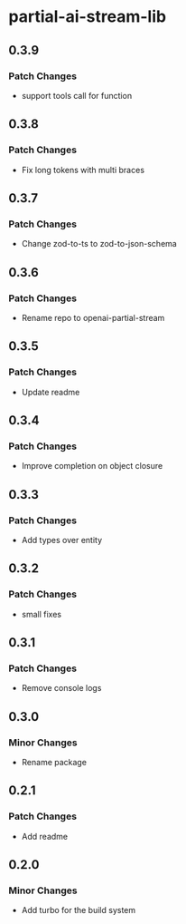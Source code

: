 # partial-ai-stream-lib

## 0.3.9

### Patch Changes

- support tools call for function

## 0.3.8

### Patch Changes

- Fix long tokens with multi braces

## 0.3.7

### Patch Changes

- Change zod-to-ts to zod-to-json-schema

## 0.3.6

### Patch Changes

- Rename repo to openai-partial-stream

## 0.3.5

### Patch Changes

- Update readme

## 0.3.4

### Patch Changes

- Improve completion on object closure

## 0.3.3

### Patch Changes

- Add types over entity

## 0.3.2

### Patch Changes

- small fixes

## 0.3.1

### Patch Changes

- Remove console logs

## 0.3.0

### Minor Changes

- Rename package

## 0.2.1

### Patch Changes

- Add readme

## 0.2.0

### Minor Changes

- Add turbo for the build system
